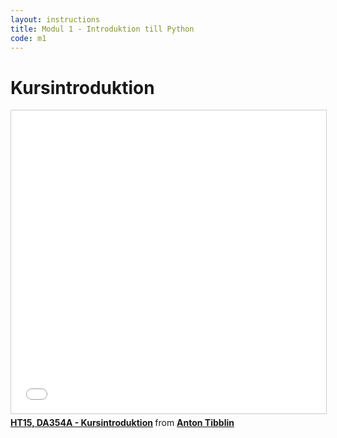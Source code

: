 ```yaml
---
layout: instructions
title: Modul 1 - Introduktion till Python
code: m1
---
```


# Kursintroduktion

<iframe src="//www.slideshare.net/slideshow/embed_code/key/4vWJvV4BS5s0pD" width="595" height="485" frameborder="0" marginwidth="0" marginheight="0" scrolling="no" style="border:1px solid #CCC; border-width:1px; margin-bottom:5px; max-width: 100%;" allowfullscreen> </iframe> <div style="margin-bottom:5px"> <strong> <a href="//www.slideshare.net/AntonTibblin/ht15-da354a-kursintroduktion" title="HT15, DA354A - Kursintroduktion" target="_blank">HT15, DA354A - Kursintroduktion</a> </strong> from <strong><a href="//www.slideshare.net/AntonTibblin" target="_blank">Anton Tibblin</a></strong> </div>